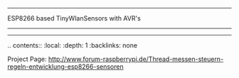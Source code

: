 ****************************************************
ESP8266 based TinyWlanSensors with AVR's
****************************************************

-----

.. contents::
    :local:
    :depth: 1
    :backlinks: none


Project Page: http://www.forum-raspberrypi.de/Thread-messen-steuern-regeln-entwicklung-esp8266-sensoren